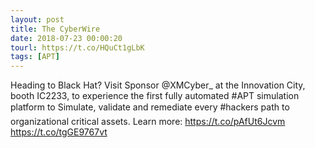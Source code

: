 ```yaml
---
layout: post
title: The CyberWire
date: 2018-07-23 00:00:20
tourl: https://t.co/HQuCt1gLbK
tags: [APT]
---
```

Heading to Black Hat? Visit Sponsor @XMCyber_ at the Innovation City, booth IC2233, to experience the first fully automated #APT simulation platform to Simulate, validate and remediate every #hackers path to organizational critical assets. Learn more: https://t.co/pAfUt6Jcvm https://t.co/tgGE9767vt